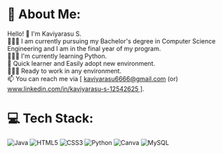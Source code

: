 # 💫 About Me:
Hello! 👋 I'm Kaviyarasu S. <br>👨🏻‍🎓 I am currently pursuing my Bachelor's degree in Computer Science Engineering and I am in the final year of my program.<br>🧑🏻‍💻 I'm currently learning Python.<br>📖 Quick learner and Easily adopt new environment.<br>👷🏻‍♂️ Ready to work in any environment.<br>📫 You can reach me via [ kaviyarasu6666@gmail.com (or) www.linkedin.com/in/kaviyarasu-s-12542625 ].


# 💻 Tech Stack:
 ![Java](https://img.shields.io/badge/java-%23ED8B00.svg?style=for-the-badge&logo=java&logoColor=white) ![HTML5](https://img.shields.io/badge/html5-%23E34F26.svg?style=for-the-badge&logo=html5&logoColor=white) ![CSS3](https://img.shields.io/badge/css3-%231572B6.svg?style=for-the-badge&logo=css3&logoColor=white) ![Python](https://img.shields.io/badge/python-3670A0?style=for-the-badge&logo=python&logoColor=ffdd54) ![Canva](https://img.shields.io/badge/Canva-%2300C4CC.svg?style=for-the-badge&logo=Canva&logoColor=white) ![MySQL](https://img.shields.io/badge/mysql-%2300f.svg?style=for-the-badge&logo=mysql&logoColor=white)



<!-- Proudly created with GPRM ( https://gprm.itsvg.in ) -->
